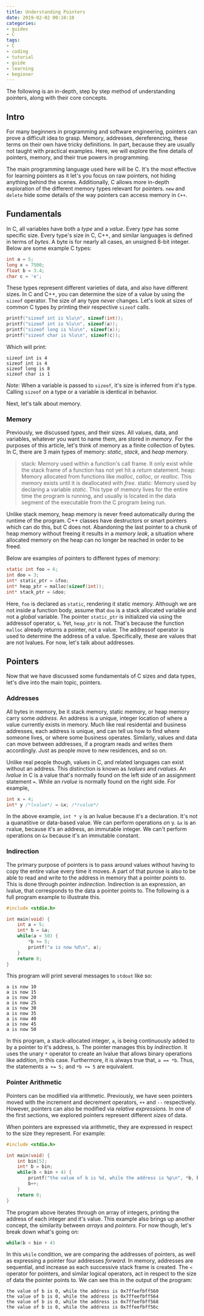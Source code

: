 ```yaml
---
title: Understanding Pointers
date: 2019-02-02 00:10:18
categories:
- guides
- C
tags:
- C
- coding
- tutorial
- guide
- learning
- beginner
---
```


The following is an in-depth, step by step method of understanding pointers, along with their core concepts.

## Intro

For many beginners in programming and software engineering, pointers can prove a difficult idea to grasp. Memory, addresses, dereferencing, these terms on their own have tricky definitions. In part, because they are usually not taught with practical examples. Here, we will explore the fine details of pointers, memory, and their true powers in programming. 

The main programming language used here will be C. It's the most effective for learning pointers as it let's you focus on raw pointers, not hiding anything behind the scenes. Additionally, C allows more in-depth exploration of the different memory types relevant for pointers. `new` and `delete` hide some details of the way pointers can access memory in `C++`.


## Fundamentals

In C, all variables have both a *type* and a *value*. Every *type* has some specific size. Every type's size in C, C++, and similar languages is defined in terms of *bytes*. A byte is for nearly all cases, an unsigned 8-bit integer. Below are some example C types:

```c
int a = 5;
long x = 7500;
float b = 3.4;
char c = 'e';
```

These types represent different varieties of data, and also have different sizes. In C and C++, you can determine the size of a value by using the `sizeof` operator. The size of any type *never* changes. Let's look at sizes of common C types by printing their respective `sizeof` calls.

```c
printf("sizeof int is %lu\n", sizeof(int));
printf("sizeof int is %lu\n", sizeof(a));
printf("sizeof long is %lu\n", sizeof(x));
printf("sizeof char is %lu\n", sizeof(c));
```

Which will print:

```
sizeof int is 4
sizeof int is 4
sizeof long is 8
sizeof char is 1
```

*Note*: When a variable is passed to `sizeof`, it's size is inferred from it's type. Calling `sizeof` on a type or a variable is identical in behavior.

Next, let's talk about memory.

### Memory

Previously, we discussed *types*, and their sizes. All values, data, and variables, whatever you want to name them, are stored in *memory*. For the purposes of this article, let's think of memory as a finite collection of bytes. In C, there are 3 main types of memory: *static*, *stack*, and *heap* memory.

> stack: Memory used within a function's call frame. It only exist while the stack frame of a function has not yet hit a *return* statement.
> heap: Memory allocated from functions like *malloc*, *calloc*, or *realloc*. This memory exists until it is deallocated with *free*.
> static: Memory used by declaring a variable *static*. This type of memory lives for the entire time the program is running, and usually is located in the data segment of the executable from the C program being run.

Unlike stack memory, heap memory is never freed automatically during the runtime of the program. C++ classes have destructors or smart pointers which can do this, but C does not. Abandoning the last pointer to a chunk of heap memory without freeing it results in a *memory leak*, a situation where allocated memory on the heap can no longer be reached in order to be freed.

Below are examples of pointers to different types of memory:

```c
static int foo = 6;
int doo = 3;
int* static_ptr = &foo;
int* heap_ptr = malloc(sizeof(int));
int* stack_ptr = &doo; 
```

Here, `foo` is declared as `static`, rendering it static memory. Although we are not inside a function body, assume that `doo` is a stack allocated variable and not a *global* variable. The pointer `static_ptr` is initialized via using the addressof operator, `&`. Yet, `heap_ptr` is not. That's because the function `malloc` already returns a pointer, not a value. The addressof operator is used to determine the address of a value. Specifically, these are values that are not lvalues. For now, let's talk about addresses.

## Pointers

Now that we have discussed some fundamentals of C sizes and data types, let's dive into the main topic, pointers.

### Addresses

All bytes in memory, be it stack memory, static memory, or heap memory carry some *address*. An address is a unique, integer location of where a value currently exists in memory. Much like real residental and business addresses, each address is unique, and can tell us how to find where someone lives, or where some business operates. Similarly, values and data can move between addresses, if a program reads and writes them accordingly. Just as people move to new residences, and so on.

Unlike real people though, values in C, and related languages can exist without an address. This distinction is known as *lvalues* and *rvalues*. An *lvalue* in C is a value that's normally found on the left side of an assignment statement `=`. While an *rvalue* is normally found on the right side. For example,

```c
int x = 4;
int* y /*lvalue*/ = &x; /*rvalue*/
``` 

In the above example, `int * y` is an lvalue because it's a declaration. It's not a quanatitive or data-based value. We can perform operations *on* y. `&x` is an rvalue, because it's an address, an immutable integer. We can't perform operations on `&x` because it's an immutable constant.

### Indirection

The primary purpose of pointers is to pass around values without having to copy the entire value every time it moves. A part of that purose is also to be able to read and write to the address in memory that a pointer *points* to. This is done through pointer *indirection*. Indirection is an expression, an lvalue, that corresponds to the data a pointer points to. The following is a full program example to illustrate this.

```c
#include <stdio.h>

int main(void) {
	int a = 5;
	int* b = &a;
	while(a < 50) {
		*b += 5;
		printf("a is now %d\n", a);
	}
	return 0;
}
```

This program will print several messages to `stdout` like so:

```
a is now 10
a is now 15
a is now 20
a is now 25
a is now 30
a is now 35
a is now 40
a is now 45
a is now 50
```

In this program, a stack-allocated integer, `a`, is being continuously added to by a pointer to it's address, `b`. The pointer manages this by *indirection*. It uses the unary `*` operator to create an lvalue that allows binary operations like addition, in this case. Furthermore, it is always true that, `a == *b`. Thus, the statements `a += 5;` and `*b += 5` are equivalent.

### Pointer Arithmetic

Pointers can be modified via arithmetic. Previously, we have seen pointers moved with the increment and decrement operators, `++` and `--` respectively. However, pointers can also be modified via *relative expressions*. In one of the first sections, we explored pointers represent different *sizes* of data.

When pointers are expressed via arithmetic, they are expressed in respect to the size they represent. For example:

```c
#include <stdio.h>

int main(void) {
    int bin[5];
    int* b = bin;
    while(b < bin + 4) {
        printf("the value of b is %d, while the address is %p\n", *b, b);
        b++;
    }
    return 0;
}
```

The program above iterates through on array of integers, printing the address of each integer and it's value. This example also brings up another concept, the similarity between *arrays* and *pointers*. For now though, let's break down what's going on:

```c
while(b < bin + 4)
```

In this `while` condition, we are comparing the addresses of pointers, as well as expressing a pointer four addresses *forward*. In memory, addresses are sequential, and increase as each successive stack frame is created. The `<` operator for pointers, and similar logical operators, act in respect to the size of data the pointer points to. We can see this in the output of the program:

```
the value of b is 0, while the address is 0x7ffeefbff560
the value of b is 0, while the address is 0x7ffeefbff564
the value of b is 0, while the address is 0x7ffeefbff568
the value of b is 0, while the address is 0x7ffeefbff56c
```


